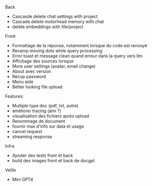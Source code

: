 Back

- Cascasde delete chat settings with project
- Cascade delete motorhead memory with chat
- delete embeddings with file/project

Front

- Formattage de la réponse, notamment lorsque du code est renvoyé
- Revamp moving dots while query processing
- Error toast et message clean quand erreur dans la query vers llm
- Affichage des sources lorsque
- More user settings (avatar, email change)
- About avec version
- Récup password
- Menu aide
- Better looking file upload

Features:

- Multiple type doc (pdf, txt, autre)
- améliorer tracing (aim ?)
- visualisation des fichiers après upload
- Renommage de document
- fournir max d'info sur data et usage
- cancel request
- streaming response

Infra

- Ajouter des tests front et back
- build des images front et back de docgpt

Veille

- Mini GPT4
